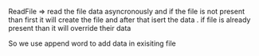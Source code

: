 ReadFile => read the file data asyncronously and if the file is not present than first it will create the file and after that isert the data .
 if file is already present than it will override their data

 So we use append word to add data in exisiting file 